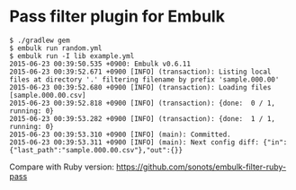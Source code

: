 # Pass filter plugin for Embulk

```
$ ./gradlew gem
$ embulk run random.yml
$ embulk run -I lib example.yml
2015-06-23 00:39:50.535 +0900: Embulk v0.6.11
2015-06-23 00:39:52.671 +0900 [INFO] (transaction): Listing local files at directory '.' filtering filename by prefix 'sample.000.00'
2015-06-23 00:39:52.680 +0900 [INFO] (transaction): Loading files [sample.000.00.csv]
2015-06-23 00:39:52.818 +0900 [INFO] (transaction): {done:  0 / 1, running: 0}
2015-06-23 00:39:53.282 +0900 [INFO] (transaction): {done:  1 / 1, running: 0}
2015-06-23 00:39:53.310 +0900 [INFO] (main): Committed.
2015-06-23 00:39:53.311 +0900 [INFO] (main): Next config diff: {"in":{"last_path":"sample.000.00.csv"},"out":{}}
```

Compare with Ruby version: https://github.com/sonots/embulk-filter-ruby-pass

